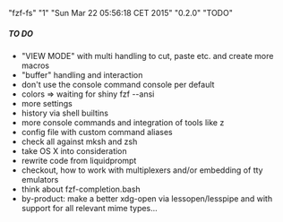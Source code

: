 "fzf-fs" "1" "Sun Mar 22 05:56:18 CET 2015" "0.2.0" "TODO"

##### TO DO

- "VIEW MODE" with multi handling to cut, paste etc. and create more macros
- "buffer" handling and interaction
- don't use the console command console per default
- colors => waiting for shiny fzf --ansi
- more settings
- history via shell builtins
- more console commands and integration of tools like z
- config file with custom command aliases
- check all against mksh and zsh
- take OS X into consideration
- rewrite code from liquidprompt
- checkout, how to work with multiplexers and/or embedding of tty emulators
- think about fzf-completion.bash
- by-product: make a better xdg-open via lessopen/lesspipe and with support for all relevant mime types...
